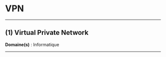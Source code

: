 # VPN

--------------------

## (1) Virtual Private Network

**Domaine(s)** : Informatique

--------------------